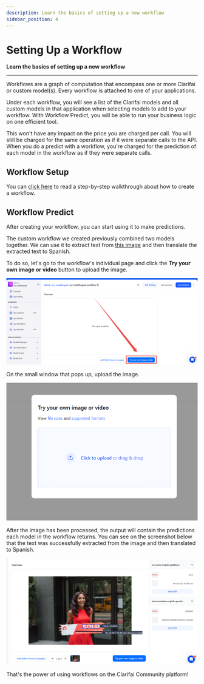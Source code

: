 ```yaml
---
description: Learn the basics of setting up a new workflow
sidebar_position: 4
---
```


# Setting Up a Workflow

**Learn the basics of setting up a new workflow**
<hr />

Workflows are a graph of computation that encompass one or more Clarifai or custom model\(s\). Every workflow is attached to one of your applications. 

Under each workflow, you will see a list of the Clarifai models and all custom models in that application when selecting models to add to your workflow. With Workflow Predict, you will be able to run your business logic on one efficient tool.

This won't have any impact on the price you are charged per call. You will still be charged for the same operation as if it were separate calls to the API. When you do a predict with a workflow, you're charged for the prediction of each model in the workflow as if they were separate calls.


## Workflow Setup

You can [click here](./input-nodes#create-your-workflow) to read a step-by-step walkthrough about how to create a workflow. 

## Workflow Predict

After creating your workflow, you can start using it to make predictions. 

The custom workflow we created previously combined two models together. We can use it to extract text from [this image](https://samples.clarifai.com/featured-models/ocr-woman-holding-sold-sign.jpg) and then translate the extracted text to Spanish.

To do so, let's go to the workflow's individual page and click the **Try your own image or video** button to upload the image. 

![try your own image or video](/img/community_2/workflow_predict_try_your_own_image.png)

On the small window that pops up, upload the image.

![upload image](/img/community_2/window_upload_image.png)

After the image has been processed, the output will contain the predictions each model in the workflow returns. You can see on the screenshot below that the text was successfully extracted from the image and then translated to Spanish. 

![workflow prediction](/img/community_2/workflow_prediction_output.png)

That's the power of using workflows on the Clarifai Community platform!